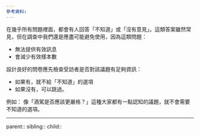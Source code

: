 ```yaml
---
參考資料:
---
```

在幾乎所有問題裡面，都會有人回答「不知道」或「沒有意見」。這類答案雖然常見，但在調查中我們還是應盡可能避免使用，因為這類問題：
- 無法提供有效訊息
- 會減少有效樣本數

設計良好的問卷應先檢查受訪者是否對該議題有足夠資訊：
- 如果有，就不給「不知道」的選項
- 如果沒有，可以跳過。

例如：
像「酒駕是否應該更嚴格？」這種大家都有一點認知的議題，就不會需要不知道的選項。

- - -
parent::
sibling::
child::